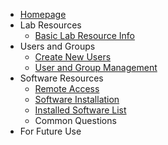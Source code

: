 <!-- docs/_sidebar.md -->

* [Homepage](README.md "The home page.")
* Lab Resources
  * [Basic Lab Resource Info](_pages/basic_lab_info.md)
* Users and Groups
  * [Create New Users](_pages/create_new_user.md)
  * [User and Group Management](_pages/user_and_group.md)
* Software Resources
  * [Remote Access](_pages/remote_access.md) 
  * [Software Installation](_pages/installation.md)
  * [Installed Software List](_pages/installed_software.md)
  * Common Questions
* For Future Use

